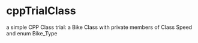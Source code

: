 # cppTrialClass
a simple CPP Class trial:
a Bike Class with private members of Class Speed and enum Bike_Type
